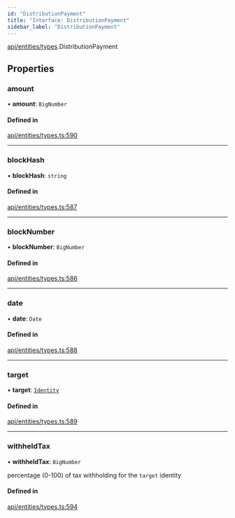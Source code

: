 ```yaml
---
id: "DistributionPayment"
title: "Interface: DistributionPayment"
sidebar_label: "DistributionPayment"
---
```


[api/entities/types](../../../../../modules/API/Entities/Types/Types.md).DistributionPayment

## Properties

### amount

• **amount**: `BigNumber`

#### Defined in

[api/entities/types.ts:590](https://github.com/PolymeshAssociation/polymesh-sdk/blob/88db4a911/src/api/entities/types.ts#L590)

___

### blockHash

• **blockHash**: `string`

#### Defined in

[api/entities/types.ts:587](https://github.com/PolymeshAssociation/polymesh-sdk/blob/88db4a911/src/api/entities/types.ts#L587)

___

### blockNumber

• **blockNumber**: `BigNumber`

#### Defined in

[api/entities/types.ts:586](https://github.com/PolymeshAssociation/polymesh-sdk/blob/88db4a911/src/api/entities/types.ts#L586)

___

### date

• **date**: `Date`

#### Defined in

[api/entities/types.ts:588](https://github.com/PolymeshAssociation/polymesh-sdk/blob/88db4a911/src/api/entities/types.ts#L588)

___

### target

• **target**: [`Identity`](../../../../../classes/API/Entities/Identity/Identity.md)

#### Defined in

[api/entities/types.ts:589](https://github.com/PolymeshAssociation/polymesh-sdk/blob/88db4a911/src/api/entities/types.ts#L589)

___

### withheldTax

• **withheldTax**: `BigNumber`

percentage (0-100) of tax withholding for the `target` identity

#### Defined in

[api/entities/types.ts:594](https://github.com/PolymeshAssociation/polymesh-sdk/blob/88db4a911/src/api/entities/types.ts#L594)
